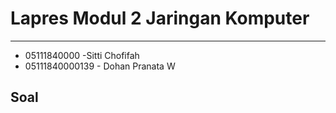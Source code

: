 # Lapres Modul 2 Jaringan Komputer

---

<ul>
    <li>05111840000 -Sitti Chofifah</li>
    <li>05111840000139 - Dohan Pranata W </li>
</ul>

## Soal
